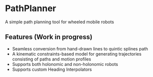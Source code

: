 # PathPlanner
A simple path planning tool for wheeled mobile robots

## Features (Work in progress)
- Seamless conversion from hand-drawn lines to quintic splines path
- A kinematic constraints-based model for generating trajectories consisting of paths and motion profiles
- Supports both holonomic and non-holonomic robots
- Supports custom Heading Interpolators
